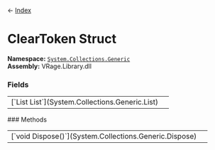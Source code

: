 ← [Index](index)
# ClearToken Struct
**Namespace:** [`System.Collections.Generic`](System.Collections.Generic)  
**Assembly:** VRage.Library.dll  
### Fields
<table style="width: 100%">
<tr><td>[`List<T> List`](System.Collections.Generic.List)</td><td></td></tr>
</table>
### Methods
<table style="width: 100%">
<tr><td>[`void Dispose()`](System.Collections.Generic.Dispose)</td><td></td></tr>
</table>
